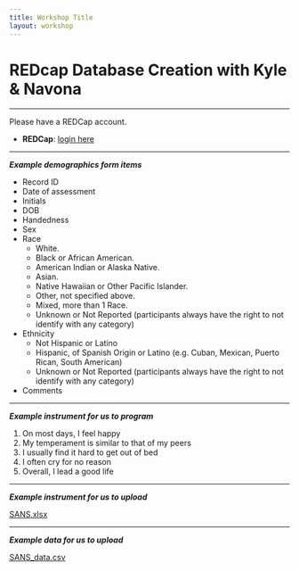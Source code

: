 ```yaml
---
title: Workshop Title
layout: workshop
---
```


# REDcap Database Creation with Kyle & Navona

--------

Please have a REDCap account. 

- **REDCap**: [login here](https://edc.camhx.ca/redcap/)

---------

***Example demographics form items***

  -   Record ID
  -   Date of assessment
  -   Initials 
  -   DOB 
  -   Handedness 
  -   Sex 
  -   Race 
      - White. 
      - Black or African American. 
      - American Indian or Alaska Native. 
      - Asian. 
      - Native Hawaiian or Other Pacific Islander. 
      - Other, not specified above.
      - Mixed, more than 1 Race.
      - Unknown or Not Reported (participants always have the right to not identify with any category)
  -   Ethnicity
      - Not Hispanic or Latino
      - Hispanic, of Spanish Origin or Latino (e.g. Cuban, Mexican, Puerto Rican, South American)
      - Unknown or Not Reported (participants always have the right to not identify with any category)
  -   Comments


---------

***Example instrument for us to program***

1. On most days, I feel happy
2. My temperament is similar to that of my peers
3. I usually find it hard to get out of bed
4. I often cry for no reason
5. Overall, I lead a good life


---------

***Example instrument for us to upload*** 


[SANS.xlsx](/compucool/workshops/data/SANS.xlsx)

---------

***Example data for us to upload***

[SANS_data.csv](/compucool/workshops/data/SANS_data.csv)


